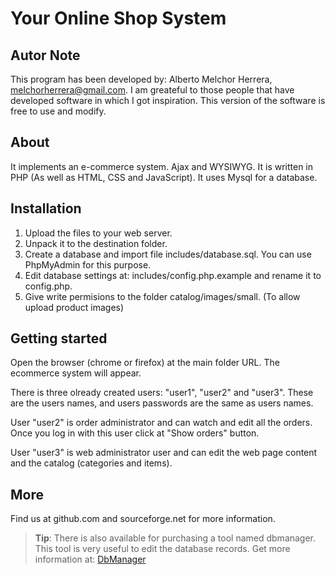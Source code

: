 # Your Online Shop System

## Autor Note

This program has been developed by: Alberto Melchor Herrera, melchorherrera@gmail.com. I am greateful to those people that have developed software in which I got inspiration. This version of the software is free to use and modify.


## About

It implements an e-commerce system. Ajax and WYSIWYG. It is written in PHP (As well as HTML, CSS and JavaScript). It uses Mysql for a database.


## Installation

1. Upload the files to your web server.
2. Unpack it to the destination folder.
3. Create a database and import file includes/database.sql. You can use PhpMyAdmin for this purpose.
4. Edit database settings at: includes/config.php.example and rename it to config.php.
5. Give write permisions to the folder catalog/images/small. (To allow upload product images)


## Getting started

Open the browser (chrome or firefox) at the main folder URL. The ecommerce system will appear.

There is three olready created users: "user1", "user2" and "user3". These are the users names, and users passwords are the same as users names.

User "user2" is order administrator and can watch and edit all the orders. Once you log in with this user click at "Show orders" button.

User "user3" is web administrator user and can edit the web page content and the catalog (categories and items).


## More

Find us at github.com and sourceforge.net for more information.

>**Tip**: There is also available for purchasing a tool named dbmanager. This tool is very useful to edit the database records. Get more information at: [DbManager](http://youronlineshop.sourceforge.net/dbmanager)
